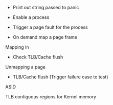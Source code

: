 * Print out string passed to panic

* Enable a process
* Trigger a page fault for the process
* On demand map a page frame

Mapping in
- Check TLB/Cache flush

Unmapping a page
- TLB/Cache flush (Trigger failure case to test)

ASID

TLB contiguous regions for Kernel memory